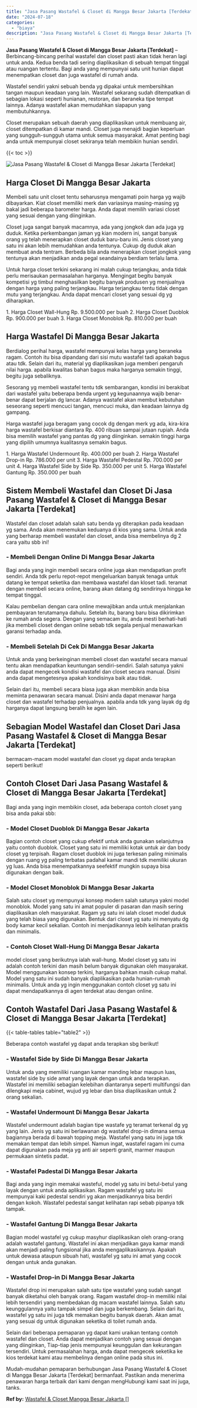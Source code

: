 ```yaml
---
title: "Jasa Pasang Wastafel & Closet di Mangga Besar Jakarta [Terdekat]"
date: "2024-07-18"
categories: 
  - "biaya"
description: "Jasa Pasang Wastafel & Closet di Mangga Besar Jakarta [Terdekat]. Mudah-mudahan pemaparan berhubungan Jasa Pasang Wastafel & Closet di Mangga Besar Jakarta ..."
---
```


**Jasa Pasang Wastafel & Closet di Mangga Besar Jakarta \[Terdekat\]** – Berbincang-bincang perihal wastafel dan closet pasti akan tidak heran lagi untuk anda. Kedua benda tadi sering diaplikasikan di sebuah tempat tinggal atau ruangan tertentu. Bagi anda yang mempunyai satu unit hunian dapat menempatkan closet dan juga wastafel di rumah anda.

Wastafel sendiri yakni sebuah benda yg dipakai untuk membersihkan tangan maupun keadaan yang lain. Wastafel sekarang sudah ditempatkan di sebagian lokasi seperti hunianan, restoran, dan beraneka tipe tempat lainnya. Adanya wastafel akan memudahkan siapapun yang membutuhkannya.

Closet merupakan sebuah daerah yang diaplikasikan untuk membuang air, closet ditempatkan di kamar mandi. Closet juga menajdi bagian keperluan yang sungguh-sungguh utama untuk semua masyarakat. Amat penting bagi anda untuk mempunyai closet sekiranya telah membikin hunian sendiri.

{{< toc >}}

![Jasa Pasang Wastafel & Closet di Mangga Besar Jakarta [Terdekat]](/images/wastafel-closet-murah49.png)

## Harga Closet Di Mangga Besar Jakarta

Membeli satu unit closet tentu seharusnya mengamati poin harga yg wajib dibayarkan. Kiat closet memiliki merk dan variasinya masing-masing yg bakal jadi beberapa barometer harga. Anda dapat memilih variasi closet yang sesuai dengan yang diinginkan.

Closet juga sangat banyak macamnya, ada yang jongkok dan ada juga yg duduk. Ketika perkembangan jaman yg kian modern ini, sangat banyak orang yg telah menerapkan closet duduk baru-baru ini. Jenis closet yang satu ini akan lebih memudahkan anda tentunya. Cukup dg duduk akan membuat anda tentram. Berbeda bila anda menerapkan closet jongkok yang tentunya akan menjadikan anda pegal seandainya berdiam terlalu lama.

Untuk harga closet terkini sekarang ini malah cukup terjangkau, anda tidak perlu merisaukan permasalahan harganya. Mengingat begitu banyak kompetisi yg timbul menghasilkan begitu banyak produsen yg menjualnya dengan harga yang paling terjangkau. Harga terjangkau tentu tidak dengan mutu yang terjangkau. Anda dapat mencari closet yang sesuai dg yg diharapkan.

1\. Harga Closet Wall-Hung Rp. 9.500.000 per buah 2. Harga Closet Duoblok Rp. 900.000 per buah 3. Harga Closet Monoblok Rp. 810.000 per buah

## Harga Wastafel Di Mangga Besar Jakarta

Berdialog perihal harga, wastafel mempunyai kelas harga yang beraneka ragam. Contoh itu bisa dipandang dari sisi mutu wastafel tadi apakah bagus atau tdk. Selain dari itu, material yg diaplikasikan juga memberi pengaruh nilai harga. apabila kwalitas bahan bagus maka harganya semakin tinggi, begitu juga sebaliknya.

Sesorang yg membeli wastafel tentu tdk sembarangan, kondisi ini berakibat dari wastafel yaitu beberapa benda urgent yg kegunaannya wajib benar-benar dapat berjalan dg lancar. Adanya wastafel akan membut kebutuhan seseorang seperti mencuci tangan, mencuci muka, dan keadaan lainnya dg gampang.

Harga wastafel juga beragam yang cocok dg dengan merk yg ada, kira-kira harga wastafel berkisar diantara Rp. 400 ribuan sampai jutaan rupiah. Anda bisa memilih wastafel yang pantas dg yang diinginkan. semakin tinggi harga yang dipilih umumnya kualitasnya semakin bagus.

1\. Harga Wastafel Undermount Rp. 400.000 per buah 2. Harga Wastafel Drop-in Rp. 786.000 per unit 3. Harga Wastafel Pedestal Rp. 700.000 per unit 4. Harga Wastafel Side by Side Rp. 350.000 per unit 5. Harga Wastafel Gantung Rp. 350.000 per buah

## Sistem Membeli Wastafel dan Closet Di Jasa Pasang Wastafel & Closet di Mangga Besar Jakarta \[Terdekat\]

Wastafel dan closet adalah salah satu benda yg diterapkan pada keadaan yg sama. Anda akan menemukan keduanya di kios yang sama. Untuk anda yang berharap membeli wastafel dan closet, anda bisa membelinya dg 2 cara yaitu sbb ini!

### \- Membeli Dengan Online Di Mangga Besar Jakarta

Bagi anda yang ingin membeli secara online juga akan mendapatkan profit sendiri. Anda tdk perlu repot-repot mengeluarkan banyak tenaga untuk datang ke tempat seketika dan membawa wastafel dan kloset tadi. teramat dengan membeli secara online, barang akan datang dg sendirinya hingga ke tempat tinggal.

Kalau pembelian dengan cara online mewajibkan anda untuk menjalankan pembayaran terutamanya dahulu. Setelah itu, barang baru bisa dikirimkan ke rumah anda segera. Dengan yang semacam itu, anda mesti berhati-hati jika membeli closet dengan online sebab tdk segala penjual menawarkan garansi terhadap anda.

### \- Membeli Setelah Di Cek Di Mangga Besar Jakarta

Untuk anda yang berkeinginan membeli closet dan wastafel secara manual tentu akan mendapatkan keuntungan sendiri-sendiri. Salah satunya yakni anda dapat mengecek kondisi wastafel dan closet secara manual. Disini anda dapat mengetesnya apakah kondisinya baik atau tidak.

Selain dari itu, membeli secara biasa juga akan membikin anda bisa meminta penawaran secara manual. Disini anda dapat menawar harga closet dan wastafel terhadap penjualnya. apabila anda tdk yang layak dg dg harganya dapat langsung beralih ke agen lain.

## Sebagian Model Wastafel dan Closet Dari Jasa Pasang Wastafel & Closet di Mangga Besar Jakarta \[Terdekat\]

bermacam-macam model wastafel dan closet yg dapat anda terapkan seperti berikut!

## Contoh Closet Dari Jasa Pasang Wastafel & Closet di Mangga Besar Jakarta \[Terdekat\]

Bagi anda yang ingin membikin closet, ada beberapa contoh closet yang bisa anda pakai sbb:

### \- Model Closet Duoblok Di Mangga Besar Jakarta

Bagian contoh closet yang cukup efektif untuk anda gunakan selanjutnya yaitu contoh duoblok. Closet yang satu ini memiliki kotak untuk air dan body closet yg terpisah. Ragam closet duoblok ini juga terkesan paling minimalis dengan ruang yg paling terbatas padahal kamar mandi tdk memiliki ukuran yg luas. Anda bisa menempatkannya seefektif mungkin supaya bisa digunakan dengan baik.

### \- Model Closet Monoblok Di Mangga Besar Jakarta

Salah satu closet yg mempunyai konsep modern salah satunya yakni model monoblok. Model yang satu ini amat populer di pasaran dan masih sering diaplikasikan oleh masyarakat. Ragam yg satu ini ialah closet model duduk yang telah biasa yang digunakan. Bentuk dari closet yg satu ini menyatu dg body kamar kecil sekalian. Contoh ini menjadikannya lebih kelihatan praktis dan minimalis.

### \- Contoh Closet Wall-Hung Di Mangga Besar Jakarta

model closet yang berikutnya ialah wall-hung. Model closet yg satu ini adalah contoh terkini dan masih belum banyak digunakan oleh masyarakat. Model menggunakan konsep terkini, harganya bahkan masih cukup mahal. Model yang satu ini sudah banyak diaplikasikan pada hunian-rumah minimalis. Untuk anda yg ingin menggunakan contoh closet yg satu ini dapat mendapatkannya di agen terdekat atau dengan online.

## Contoh Wastafel Dari Jasa Pasang Wastafel & Closet di Mangga Besar Jakarta \[Terdekat\]

{{< table-tables table="table2" >}}

Beberapa contoh wastafel yg dapat anda terapkan sbg berikut!

### \- Wastafel Side by Side Di Mangga Besar Jakarta

Untuk anda yang memiliki ruangan kamar manding lebar maupun luas, wastafel side by side amat yang layak dengan untuk anda terapkan. Wastafel ini memiliki sebagian kelebihan diantaranya seperti multifungsi dan dilengkapi meja cabinet, wujud yg lebar dan bisa diaplikasikan untuk 2 orang sekalian.

### \- Wastafel Undermount Di Mangga Besar Jakarta

Wastafel undermount adalah bagian tipe wastafe yg teramat terkenal dg yg yang lain. Jenis yg satu ini berlawanan dg wastafel drop-in dimana semua bagiannya berada di bawah topping meja. Wastafel yang satu ini juga tdk memakan tempat dan lebih simpel. Namun ingat, wastafel ragam ini cuma dapat digunakan pada meja yg anti air seperti granit, marmer maupun permukaan sintetis padat.

### \- Wastafel Padestal Di Mangga Besar Jakarta

Bagi anda yang ingin memakai wasteful, model yg satu ini betul-betul yang layak dengan untuk anda aplikasikan. Ragam wastafel yg satu ini mempunyai kaki pedestal sendiri yg akan menjadikannya bisa berdiri dengan kokoh. Wastafel pedestal sangat kelihatan rapi sebab pipanya tdk tampak.

### \- Wastafel Gantung Di Mangga Besar Jakarta

Bagian model wastafel yg cukup masyhur diaplikasikan oleh orang-orang adalah wastafel gantung. Wastafel ini akan menjadikan gaya kamar mandi akan menjadi paling fungsional jika anda mengaplikasikannya. Apakah untuk dewasa ataupun sibuah hati, wastafel yg satu ini amat yang cocok dengan untuk anda gunakan.

### \- Wastafel Drop-in Di Mangga Besar Jakarta

Wastafel drop ini merupakan salah satu tipe wastafel yang sudah sangat banyak diketahui oleh banyak orang. Ragam wastafel drop-in memiliki nilai lebih tersendiri yang membedakan dg macam wastafel lainnya. Salah satu keunggulannya yaitu tampak simpel dan juga berkembang. Selain dari itu, wastafel yg satu ini juga tdk memakan begitu banyak daerah. Akan amat yang sesuai dg untuk digunakan seketika di toilet rumah anda.

Selain dari beberapa pemaparan yg dapat kami uraikan tentang contoh wastafel dan closet. Anda dapat menjadikan contoh yang sesuai dengan yang diinginkan, Tiap-tiap jenis mempunyai keunggulan dan kekurangan tersendiri. Untuk permasalahan harga, anda dapat mengecek seketika ke kios terdekat kami atau membelinya dengan online pada situs ini.

Mudah-mudahan pemaparan berhubungan Jasa Pasang Wastafel & Closet di Mangga Besar Jakarta \[Terdekat\] bermanfaat. Pastikan anda menerima penawaran harga terbaik dari kami dengan mengHubungi kami saat ini juga, tanks.

**Ref by:** [Wastafel & Closet Mangga Besar Jakarta []](https://id.wikipedia.org/wiki/Wastafel)
